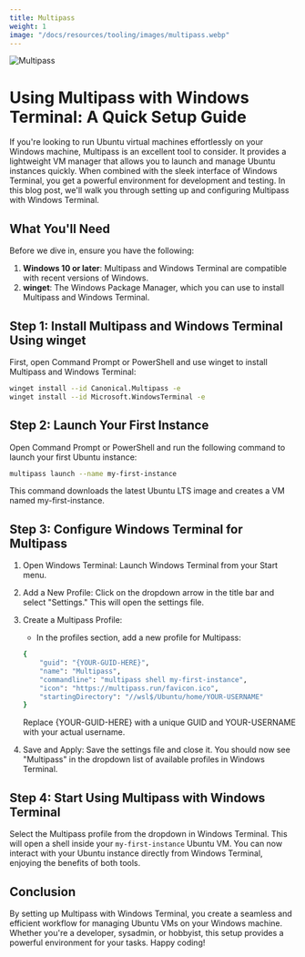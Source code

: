```yaml
---
title: Multipass
weight: 1
image: "/docs/resources/tooling/images/multipass.webp"
---
```


![Multipass](/docs/resources/tooling/images/multipass.webp)

# Using Multipass with Windows Terminal: A Quick Setup Guide

If you're looking to run Ubuntu virtual machines effortlessly on your Windows machine, Multipass is an excellent tool to consider. It provides a lightweight VM manager that allows you to launch and manage Ubuntu instances quickly. When combined with the sleek interface of Windows Terminal, you get a powerful environment for development and testing. In this blog post, we'll walk you through setting up and configuring Multipass with Windows Terminal.

## What You'll Need

Before we dive in, ensure you have the following:

1. **Windows 10 or later**: Multipass and Windows Terminal are compatible with recent versions of Windows.
2. **winget**: The Windows Package Manager, which you can use to install Multipass and Windows Terminal.

## Step 1: Install Multipass and Windows Terminal Using winget

First, open Command Prompt or PowerShell and use winget to install Multipass and Windows Terminal:

```sh
winget install --id Canonical.Multipass -e
winget install --id Microsoft.WindowsTerminal -e
```

## Step 2: Launch Your First Instance

Open Command Prompt or PowerShell and run the following command to launch your first Ubuntu instance:

```sh
multipass launch --name my-first-instance
```

This command downloads the latest Ubuntu LTS image and creates a VM named my-first-instance.


## Step 3: Configure Windows Terminal for Multipass
1. Open Windows Terminal: Launch Windows Terminal from your Start menu.

2. Add a New Profile: Click on the dropdown arrow in the title bar and select "Settings." This will open the settings file.

3. Create a Multipass Profile:

   * In the profiles section, add a new profile for Multipass:
  
    ```sh
    {
        "guid": "{YOUR-GUID-HERE}",
        "name": "Multipass",
        "commandline": "multipass shell my-first-instance",
        "icon": "https://multipass.run/favicon.ico",
        "startingDirectory": "//wsl$/Ubuntu/home/YOUR-USERNAME"
    }
    ```
    Replace {YOUR-GUID-HERE} with a unique GUID and YOUR-USERNAME with your actual username.

4. Save and Apply: Save the settings file and close it. You should now see "Multipass" in the dropdown list of available profiles in Windows Terminal.

## Step 4: Start Using Multipass with Windows Terminal
Select the Multipass profile from the dropdown in Windows Terminal. This will open a shell inside your `my-first-instance` Ubuntu VM. You can now interact with your Ubuntu instance directly from Windows Terminal, enjoying the benefits of both tools.

## Conclusion
By setting up Multipass with Windows Terminal, you create a seamless and efficient workflow for managing Ubuntu VMs on your Windows machine. Whether you're a developer, sysadmin, or hobbyist, this setup provides a powerful environment for your tasks. Happy coding!